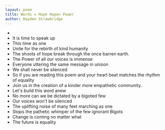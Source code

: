 ```yaml
---
layout: poem
title: Words = Hope Hope= Power
author: Hayden Strawbridge
---
```

-
- It is time to speak up
- This time as one
- Unite for the rebirth of kind humanity
- The shoots of hope break through the once barren earth.
- The Power of all our voices is immense
- Everyone uttering the same message in unison
- We shall never be silenced
- So if you are reading this poem and your heart beat matches the rhythm of equality
- Join us in the creation of a kinder more empathetic community.
- Let's build this word anew
- No more can we be dictated by a bigoted few
- Our voices won't be silenced
- The uplifting noise of many feet marching as one
- Stops the pathetic whimper of the few ignorant Bigots
- Change is coming no matter what
- The future is equality 
